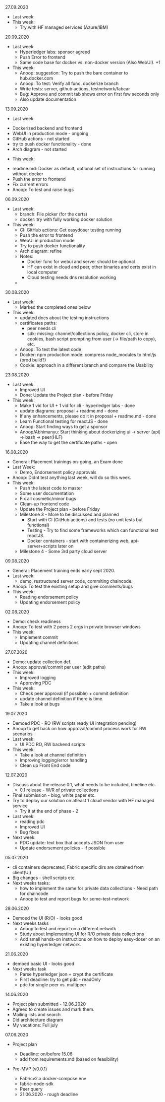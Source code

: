 27.09.2020
 * Last week:
 * This week:
   - Try with HF managed services (Azure/IBM)


20.09.2020
 * Last week:
   - Hyperledger labs: sponsor agreed
   - Push Error to frontend
   - Same code base for docker vs. non-docker version (Also WebUI). +1
 * This week:
   - Anoop: suggestion: Try to push the bare container to hub.docker.com
   - Anoop: To test: Verify all func. dockerize branch
   - Write tests: server, github actions, testnetwork/fabcar
   - Bug: Approve and commit tab shows error on first few seconds only
   - Also update documentation
 

13.09.2020
 * Last week:
  - Dockerized backend and frontend
  - WebUI in production mode - ongoing
  - GitHub actions - not started
  - try to push docker functionality - done
  - Arch diagram - not started
 * This week:
  - readme.md: Docker as default, optional set of instructions for running without docker
  - Push the error to frontend
  - Fix current errors
  - Anoop: To test and raise bugs


06.09.2020
 * Last week:
   - branch: File picker (for the certs)
   - docker: try with fully working docker solution
 * This week:
   - CI: GitHub actions: Get easydoser testing running
   - Push the error to frontend
   - WebUI in production mode
   - Try to push docker functionality
   - Arch diagram: refine
   - Notes:
      - Docker func for webui and server should be optional
      - HF can exist in cloud and peer, other binaries and certs exist in local computer
      - Cloud testing needs dns resolution working
   - 

30.08.2020
 * Last week:
   - Marked the completed ones below
 * This week:
   - updated docs about the testing instructions
   - certificates paths: 
      - peer needs cli
      - sdk: missing: channel/collections policy, docker cli, store in cookies, bash script prompting from user (-> file/path to copy), etc.
   - Anoop: To test the latest code
   - Docker: npm production mode: compress node_modules to html/js (prod build?)
   - Cookie: approach in a different branch and compare the Usability


23.08.2020
 * Last week:
   - Improved UI
   - Done: Update the Project plan - before Friday
 * This week:
   - Make 1 vid for UI + 1 vid for cli - hyperledger labs - done
   - update diagrams: proposal + readme.md - done
   - If any enhancements, please do it in proposal + readme.md - done
   - Learn Functional testing for reactJS - done
   - Anoop: Start finding ways to get a sponsor
   - Anoop/Abhimanyu: Start thinking about dockerizing ui -> server (api) -> bash -> peer(HLF)
   - Ease the way to get the certificate paths - open



16.08.2020
 * General: Placement trainings on-going, an Exam done
 * Last Week:
   - Demo, Endorsement policy approvals
 * Anoop: Didnt test anything last week, will do so this week.
 * This week:
   - Push the latest code to master
   - Some user documentation
   - Fix all cosmetic/minor bugs
   - Clean-up frontend code
   - Update the Project plan - before Friday
   - Milestone 3 - More to be discussed and planned
     - Start with CI (GitHub actions) and tests (no unit tests but functional)
     - Testing - Try to find some frameworks which can functional test reactJS.
     - Docker containers - start with containerizing web, api-server+scripts later on
   - Milestone 4 - Some 3rd party cloud server

09.08.2020
 * General: Placement training ends early sept 2020.
 * Last week: 
   - demo, restructured server code, commiting chaincode.
 * Anoop: To test the existing setup and give comments/bugs
 * This week:
   - Reading endorsement policy
   - Updating endorsement policy

02.08.2020
 * Demo: check readiness
 * Anoop: To test with 2 peers 2 orgs in private browser windows
 * This week:
   - Implement commit
   - Updating channel definitions

27.07.2020
 * Demo: update collection def.
 * Anoop: approval/commit per user (edit paths)
 * This week:
   - Improved logging
   - Approving PDC
 * This week:
   - Check peer approval (if possible) + commit definition
   - update channel definition if there is time.
   - Take a look at bugs


19.07.2020
* Demoed PDC - RO (RW scripts ready UI integration pending)
* Anoop to get back on how approval/commit process work for RW scenarios
* Last week:
  - UI PDC RO, RW backend scripts 
* This week:
  - Take a look at channel definition
  - Improving logging/error handling
  - Clean up Front End code

12.07.2020
* Discuss about the release 0.1, what needs to be included, timeline etc.
  - 0.1 release - W/R of private collections
* Final submission - blog, white paper etc.
* Try to deploy our solution on atleast 1 cloud vendor with HF managed service
  - Try it at the end of phase - 2
* Last week:
  - reading pdc
  - Improved UI
  - Bug fixes
* Next week:
  - PDC update: text box that accepts JSON from user
  - Update endorsement policies - if possible


05.07.2020
 * cli containers deprecated, Fabric specific dirs are obtained from client(UI)
 * Big changes - shell scripts etc.
 * Next weeks tasks:
   - how to implement the same for private data collections - Need path for chaincode
   - Anoop to test and report bugs for some-test-network

28.06.2020
 * Demoed the UI (R/O) - looks good
 * Next weeks tasks
   - Anoop to test and report on a different netwotk
   - Study about Implementing UI for R/O private data collections
   - Add small hands-on instructions on how to deploy easy-doser on an existing hyperledger network.


21.06.2020
* demoed basic UI - looks good
* Next weeks task
  - Parse hyperledger json + crypt the certificate
  - First deadline: try to get pdc - readOnly
  - pdc for single peer vs. multipeer

14.06.2020
* Project plan submitted - 12.06.2020
* Agreed to create issues and mark them.
* Mailing lists and search
* Did architecture diagram
* My vacations: Full july

07.06.2020
* Project plan
  - Deadline: on/before 15.06
  - add from requirements.md (based on feasibility)

* Pre-MVP (v0.0.1)
  - Fabricv2.x docker-compose env
  - fabric-node-sdk
  - Peer query
  - 21.06.2020 - rough deadline
  

